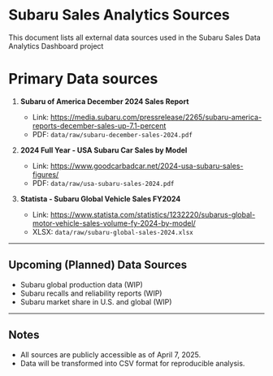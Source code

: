# Subaru Sales Analytics Sources

This document lists all external data sources used in the Subaru Sales Data Analytics Dashboard project

# Primary Data sources

1. **Subaru of America December 2024 Sales Report**
   - Link: https://media.subaru.com/pressrelease/2265/subaru-america-reports-december-sales-up-7.1-percent
   - PDF: `data/raw/subaru-december-sales-2024.pdf`
2. **2024 Full Year - USA Subaru Car Sales by Model**
   - Link: https://www.goodcarbadcar.net/2024-usa-subaru-sales-figures/
   - PDF: `data/raw/usa-subaru-sales-2024.pdf`

3. **Statista - Subaru Global Vehicle Sales FY2024**
   - Link: https://www.statista.com/statistics/1232220/subarus-global-motor-vehicle-sales-volume-fy-2024-by-model/
   - XLSX: `data/raw/subaru-global-sales-2024.xlsx`
---

## Upcoming (Planned) Data Sources

- Subaru global production data (WIP)
- Subaru recalls and reliability reports (WIP)
- Subaru market share in U.S. and global (WIP)

---

## Notes

- All sources are publicly accessible as of April 7, 2025.
- Data will be transformed into CSV format for reproducible analysis.
